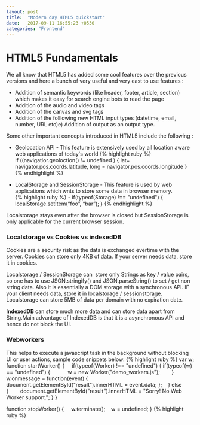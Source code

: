 ```yaml
---
layout: post
title:  "Modern day HTML5 quickstart"
date:   2017-09-11 16:55:23 +0530
categories: "Frontend"
---
```


# HTML5 Fundamentals

We all know that HTML5 has added some cool features over the previous versions and here a bunch of very useful and very east to use features :
* Addition of semantic keywords (like header, footer, article, section)  which makes it easy for search engine bots to read the page
* Addition of the audio and video tags 
* Addition of the canvas and svg tags
* Addition of the folllowing new HTML input types (datetime, email, number, URL etc)e) Addition of output as an output type.


Some other important concepts introduced in HTML5 include the following :
* Geolocation API  - This feature is extensively used by all location aware web applications of today's world
{% highlight ruby %}
          If ((navigatior.geoloction() != undefined ) {
                    lat= navigator.pos.coords.latitude, 
                    long = navigator.pos.coords.longitude
                   } 
{% endhighlight %}

* LocalStorage and SessionStorage - This feature is used by web applications which wnts to store some data in browser memory.  
{% highlight ruby %} - 
          if(typeof(Storage) !== "undefined") {
                    localStorage.setItem(“foo”, “bar”);
                  }
{% endhighlight %}

Localstorage stays even after the browser is closed but SessionStorage is only applicable for the current browser session.

### Localstorage vs Cookies vs indexedDB
Cookies are a security risk as the data is exchanged evertime with the server. Cookies can store only 4KB of data. If your server
needs data, store it in cookies. 

Localstorage / SessionStorage can  store only Strings as key / value pairs, so one has to use JSON.stringify() and JSON.parseString() to set / get non string data. Also it is essentially a DOM storage with a synchronous API. IF your client needs data, store it in localstorage / sessionstorage. Localstorage can store 5MB of data per domain with no expiration date.

**IndexedDB** can store much more data and can store data apart from String.Main advantage of IndexedDB is that it is a asynchronous API and hence do not block the UI. 

### Webworkers
This helps to execute a javascript task in the background without blocking UI or user actions, sample code snippets below:
{% highlight ruby %}
var w;
function startWorker() {
    if(typeof(Worker) !== "undefined") {
          if(typeof(w) == "undefined") {            
              w = new Worker("demo_workers.js");        
           }        
         w.onmessage = function(event) {
              document.getElementById("result").innerHTML = event.data;
           };    
         } else {        
              document.getElementById("result").innerHTML = "Sorry! No Web Worker support.";
        }
}


function stopWorker() {     
    w.terminate();    
    w = undefined;
  }
{% highlight ruby %}

